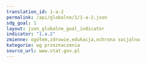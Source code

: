 ```yaml
---
translation_id: 1-a-2
permalink: /api/globalne/1/1-a-2.json
sdg_goal: 1
layout: json_globalne_goal_indicator
indicator: "1.a.2"
zmienne: ogółem,zdrowie,edukacja,ochrona socjalna
kategorie: wg przeznaczenia
source_url: www.stat.gov.pl
---
```


